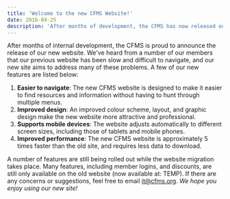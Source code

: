 ```yaml
---
title: 'Welcome to the new CFMS Website!'
date: 2016-04-25
description: 'After months of development, the CFMS has now released our new website! See some of the new features.'
---
```


After months of internal development, the CFMS is proud to announce the release of our new website. We've heard from a number of our members that our previous website has been slow and difficult to navigate, and our new site aims to address many of these problems. A few of our new features are listed below:

1. **Easier to navigate**: The new CFMS website is designed to make it easier to find resources and information without having to hunt through multiple menus.
2. **Improved design**: An improved colour scheme, layout, and graphic design make the new website more attractive and professional.
3. **Supports mobile devices**: The website adjusts automatically to different screen sizes, including those of tablets and mobile phones.
4. **Improved performance**: The new CFMS website is approximately 5 times faster than the old site, and requires less data to download.

A number of features are still being rolled out while the website migration takes place. Many features, including member logins, and discounts, are still only available on the old website (now available at: TEMP). If there are any concerns or suggestions, feel free to email [it@cfms.org](mailto:it@cfms.org). *We hope you enjoy using our new site!*

